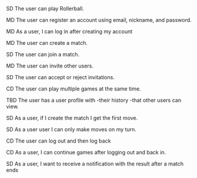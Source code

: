 SD The user can play Rollerball. 

MD The user can register an account using email, nickname, and password.

MD As a user, I can log in after creating my account

MD The user can create a match.

SD The user can join a match. 

MD The user can invite other users. 

SD The user can accept or reject invitations.

CD The user can play multiple games at the same time.

TBD The user has a user profile with
  -their history 
  -that other users can view.

SD As a user, if I create the match I get the first move.

SD As a user user I can only make moves on my turn.

CD The user can log out and then log back

CD As a user, I can continue games after logging out and back in.

SD As a user, I want to receive a notification with the result after a match ends
